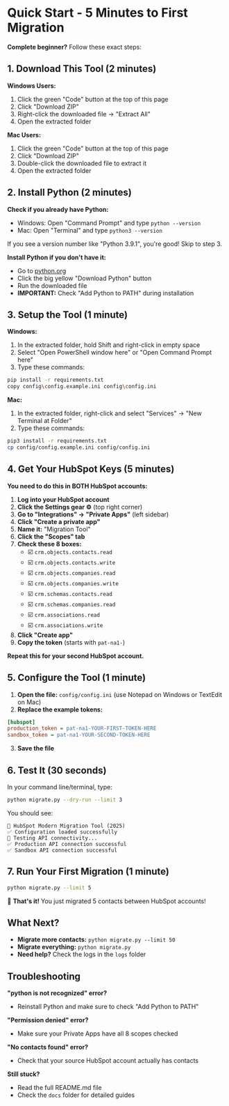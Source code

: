 # Quick Start - 5 Minutes to First Migration

**Complete beginner?** Follow these exact steps:

## 1. Download This Tool (2 minutes)

**Windows Users:**
1. Click the green "Code" button at the top of this page
2. Click "Download ZIP"
3. Right-click the downloaded file → "Extract All"
4. Open the extracted folder

**Mac Users:**
1. Click the green "Code" button at the top of this page
2. Click "Download ZIP"
3. Double-click the downloaded file to extract it
4. Open the extracted folder

## 2. Install Python (2 minutes)

**Check if you already have Python:**
- Windows: Open "Command Prompt" and type `python --version`
- Mac: Open "Terminal" and type `python3 --version`

If you see a version number like "Python 3.9.1", you're good! Skip to step 3.

**Install Python if you don't have it:**
- Go to [python.org](https://python.org/downloads)
- Click the big yellow "Download Python" button
- Run the downloaded file
- **IMPORTANT:** Check "Add Python to PATH" during installation

## 3. Setup the Tool (1 minute)

**Windows:**
1. In the extracted folder, hold Shift and right-click in empty space
2. Select "Open PowerShell window here" or "Open Command Prompt here"
3. Type these commands:
```bash
pip install -r requirements.txt
copy config\config.example.ini config\config.ini
```

**Mac:**
1. In the extracted folder, right-click and select "Services" → "New Terminal at Folder"
2. Type these commands:
```bash
pip3 install -r requirements.txt
cp config/config.example.ini config/config.ini
```

## 4. Get Your HubSpot Keys (5 minutes)

**You need to do this in BOTH HubSpot accounts:**

1. **Log into your HubSpot account**
2. **Click the Settings gear ⚙️** (top right corner)
3. **Go to "Integrations" → "Private Apps"** (left sidebar)
4. **Click "Create a private app"**
5. **Name it:** "Migration Tool"
6. **Click the "Scopes" tab**
7. **Check these 8 boxes:**
   - ☑️ `crm.objects.contacts.read`
   - ☑️ `crm.objects.contacts.write`  
   - ☑️ `crm.objects.companies.read`
   - ☑️ `crm.objects.companies.write`
   - ☑️ `crm.schemas.contacts.read`
   - ☑️ `crm.schemas.companies.read`
   - ☑️ `crm.associations.read`
   - ☑️ `crm.associations.write`
8. **Click "Create app"**
9. **Copy the token** (starts with `pat-na1-`)

**Repeat this for your second HubSpot account.**

## 5. Configure the Tool (1 minute)

1. **Open the file:** `config/config.ini` (use Notepad on Windows or TextEdit on Mac)
2. **Replace the example tokens:**

```ini
[hubspot]
production_token = pat-na1-YOUR-FIRST-TOKEN-HERE
sandbox_token = pat-na1-YOUR-SECOND-TOKEN-HERE
```

3. **Save the file**

## 6. Test It (30 seconds)

In your command line/terminal, type:

```bash
python migrate.py --dry-run --limit 3
```

You should see:
```
🚀 HubSpot Modern Migration Tool (2025)
✅ Configuration loaded successfully
🔌 Testing API connectivity...
✅ Production API connection successful
✅ Sandbox API connection successful
```

## 7. Run Your First Migration (1 minute)

```bash
python migrate.py --limit 5
```

🎉 **That's it!** You just migrated 5 contacts between HubSpot accounts!

## What Next?

- **Migrate more contacts:** `python migrate.py --limit 50`
- **Migrate everything:** `python migrate.py`
- **Need help?** Check the logs in the `logs` folder

## Troubleshooting

**"python is not recognized" error?**
- Reinstall Python and make sure to check "Add Python to PATH"

**"Permission denied" error?**
- Make sure your Private Apps have all 8 scopes checked

**"No contacts found" error?**
- Check that your source HubSpot account actually has contacts

**Still stuck?**
- Read the full README.md file
- Check the `docs` folder for detailed guides